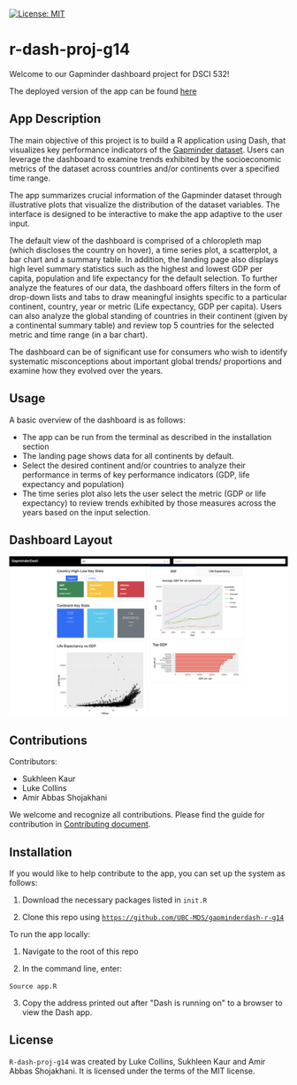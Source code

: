 [![License: MIT](https://img.shields.io/badge/License-MIT-yellow.svg)](https://opensource.org/licenses/MIT)

# r-dash-proj-g14

Welcome to our Gapminder dashboard project for DSCI 532!

The deployed version of the app can be found [here](https://gapdash14-r.herokuapp.com/)

## App Description

The main objective of this project is to build a R application using Dash, that visualizes key performance indicators of the [Gapminder dataset](https://www.gapminder.org/data/). Users can leverage the dashboard to examine trends exhibited by the socioeconomic metrics of the dataset across countries and/or continents over a specified time range.

The app summarizes crucial information of the Gapminder dataset through illustrative plots that visualize the distribution of the dataset variables. The interface is designed to be interactive to make the app adaptive to the user input.

The default view of the dashboard is comprised of a chloropleth map (which discloses the country on hover), a time series plot, a scatterplot, a bar chart and a summary table. In addition, the landing page also displays high level summary statistics such as the highest and lowest GDP per capita, population and life expectancy for the default selection. To further analyze the features of our data, the dashboard offers filters in the form of drop-down lists and tabs to draw meaningful insights specific to a particular continent, country, year or metric (Life expectancy, GDP per capita). Users can also analyze the global standing of countries in their continent (given by a continental summary table) and review top 5 countries for the selected metric and time range (in a bar chart).

The dashboard can be of significant use for consumers who wish to identify systematic misconceptions about important global trends/ proportions and examine how they evolved over the years.

## Usage

A basic overview of the dashboard is as follows:

-   The app can be run from the terminal as described in the installation section
-   The landing page shows data for all continents by default.
-   Select the desired continent and/or countries to analyze their performance in terms of key performance indicators (GDP, life expectancy and population)
-   The time series plot also lets the user select the metric (GDP or life expectancy) to review trends exhibited by those measures across the years based on the input selection.

## Dashboard Layout

<img src="https://github.com/UBC-MDS/gapminderdash-r-g14/blob/main/dashboard_sketch.png" width="1000"/>

## Contributions

Contributors:

-   Sukhleen Kaur
-   Luke Collins
-   Amir Abbas Shojakhani

We welcome and recognize all contributions. Please find the guide for contribution in [Contributing document](https://github.com/UBC-MDS/gapminderdash-r-g14/blob/main/CONTRIBUTING.md).

## Installation

If you would like to help contribute to the app, you can set up the system as follows:

1.  Download the necessary packages listed in `init.R`

2.  Clone this repo using [`https://github.com/UBC-MDS/gapminderdash-r-g14`](https://github.com/UBC-MDS/gapminderdash-r-g14)

To run the app locally:

1.  Navigate to the root of this repo

2.  In the command line, enter:

```Source app.R```

3.  Copy the address printed out after "Dash is running on" to a browser to view the Dash app.

## License

`R-dash-proj-g14` was created by Luke Collins, Sukhleen Kaur and Amir Abbas Shojakhani. It is licensed under the terms of the MIT license.
